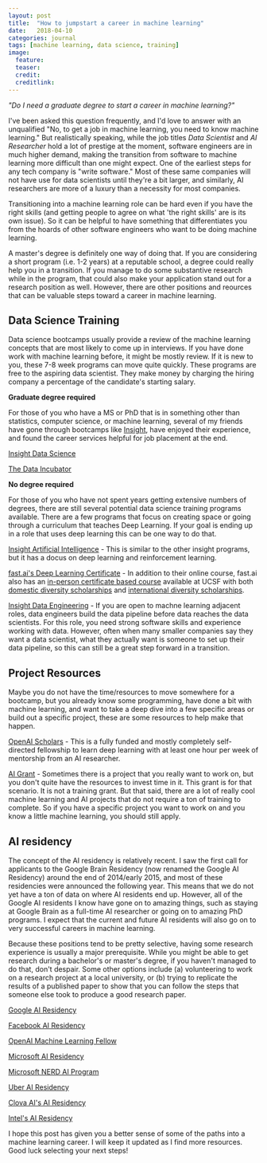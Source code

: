 ```yaml
---
layout: post
title:  "How to jumpstart a career in machine learning"
date:   2018-04-10
categories: journal
tags: [machine learning, data science, training]
image:
  feature: 
  teaser: 
  credit: 
  creditlink: 
---
```


<i>"Do I need a graduate degree to start a career in machine learning?"</i>

<p class="intro"><span class="dropcap">I</span>'ve been asked this question frequently, and I'd love to answer with an unqualified "No, to get a job in machine learning, you need to know machine learning." But realistically speaking, while the job titles <i>Data Scientist</i> and <i>AI Researcher</i> hold a lot of prestige at the moment, software engineers are in much higher demand, making the transition from software to machine learning more difficult than one might expect. One of the earliest steps for any tech company is "write software." Most of these same companies will not have use for data scientists until they're a bit larger, and similarly, AI researchers are more of a luxury than a necessity for most companies.</p> 

Transitioning into a machine learning role can be hard even if you have the right skills (and getting people to agree on what 'the right skills' are is its own issue). So it can be helpful to have something that differentiates you from the hoards of other software engineers who want to be doing machine learning. 

A master's degree is definitely one way of doing that. If you are considering a short program (i.e. 1-2 years) at a reputable school, a degree could really help you in a transition. If you manage to do some substantive research while in the program, that could also make your application stand out for a research position as well. However, there are other positions and reources that can be valuable steps toward a career in machine learning. 

## Data Science Training 

Data science bootcamps usually provide a review of the machine learning concepts that are most likely to come up in interviews. If you have done work with machine learning before, it might be mostly review. If it is new to you, these 7-8 week programs can move quite quickly. These programs are free to the aspiring data scientist. They make money by charging the hiring company a percentage of the candidate's starting salary.

  **Graduate degree required** 

For those of you who have a MS or PhD that is in something other than statistics, computer science, or machine learning, several of my friends have gone through bootcamps like [Insight](https://www.insightdatascience.com/app?gh_jid=911205), have enjoyed their experience, and found the career services helpful for job placement at the end.  

  [Insight Data Science](https://www.insightdatascience.com/app?gh_jid=911205)
  
  [The Data Incubator](https://www.thedataincubator.com/fellowship.html#apply?ref=wdGJyb2Rlcmlja0Bjc2FpbC5taXQuZWR1) 
  
  **No degree required** 
  
  For those of you who have not spent years getting extensive numbers of degrees, there are still several potential data science training programs available. There are a few programs that focus on creating space or going through a curriculum that teaches Deep Learning. If your goal is ending up in a role that uses deep learning this can be one way to do that.
  
  [Insight Artificial Intelligence](https://www.insightdata.ai/?_ga=2.80985303.1193902211.1522271210-286969386.1522095299) - This is similar to the other insight programs, but it has a docus on deep learning and reinforcement learning. 
  
  [fast.ai's Deep Learning Certificate](http://www.fast.ai/) - In addition to their online course, fast.ai also has an [in-person certificate based course](https://www.usfca.edu/data-institute/certificates/deep-learning-part-one) available at UCSF with both [domestic diversity scholarships](http://www.fast.ai/2017/08/15/diversity/) and [international diversity scholarships](http://www.fast.ai/2016/10/12/international/).
  
  [Insight Data Engineering](https://www.insightdataengineering.com/?_ga=2.36289504.1193902211.1522271210-286969386.1522095299) - If you are open to machne learning adjacent roles, data engineers build the data pipeline before data reaches the data scientists. For this role, you need strong software skills and experience working with data. However, often when many smaller companies say they want a data scientist, what they actually want is someone to set up their data pipeline, so this can still be a great step forward in a transition. 

## Project Resources 

Maybe you do not have the time/resources to move somewhere for a bootcamp, but you already know some programming, have done a bit with machine learning, and want to take a deep dive into a few specific areas or build out a specific project, these are some resources to help make that happen.  

  [OpenAI Scholars](https://blog.openai.com/openai-scholars/) - This is a fully funded and mostly completely self-directed fellowship to learn deep learning with at least one hour per week of mentorship from an AI researcher. 
  
  [AI Grant](https://aigrant.org/) - Sometimes there is a project that you really want to work on, but you don't quite have the resources to invest time in it. This grant is for that scenario. It is not a training grant. But that said, there are a lot of really cool machine learning and AI projects that do not require a ton of training to complete. So if you have a specific project you want to work on and you know a little machine learning, you should still apply.  
  

## AI residency

The concept of the AI residency is relatively recent. I saw the first call for applicants to the Google Brain Residency (now renamed the Google AI Residency) around the end of 2014/early 2015, and most of these residencies were announced the following year. This means that we do not yet have a ton of data on where AI residents end up. However, all of the Google AI residents I know have gone on to amazing things, such as staying at Google Brain as a full-time AI researcher or going on to amazing PhD programs. I expect that the current and future AI residents will also go on to very successful careers in machine learning. 

Because these positions tend to be pretty selective, having some research experience is usually a major prerequisite. While you might be able to get research during a bachelor's or master's degree, if you haven't managed to do that, don't despair. Some other options include (a) volunteering to work on a research project at a local university, or (b) trying to replicate the results of a published paper to show that you can follow the steps that someone else took to produce a good research paper. 

[Google AI Residency](http://g.co/airesidency)

[Facebook AI Residency](https://research.fb.com/programs/facebook-ai-research-residency-program/) 

[OpenAI Machine Learning Fellow](https://openai.com/jobs/#lever-54ddfefe-6483-4bba-a828-11a156eae7eb)

[Microsoft AI Residency](https://www.microsoft.com/en-us/research/academic-program/microsoft-ai-residency-program/)

[Microsoft NERD AI Program](http://microsoftnewengland.com/nerdAI/) 

[Uber AI Residency](https://eng.uber.com/uber-ai-residency/) 

[Clova AI's AI Residency](https://clova.ai/m/en/research/careers.html)

[Intel's AI Residency](https://jobs.intel.com/ShowJob/Id/1650117/AI-Research-Resident/)

I hope this post has given you a better sense of some of the paths into a machine learning career. I will keep it updated as I find more resources. Good luck selecting your next steps! 
